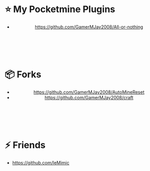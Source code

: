 # :star: My Pocketmine Plugins
<div align="center">
  
- https://github.com/GamerMJay2008/All-or-nothing
  
</div>
  
<br><br><br><br>
  
# :package: Forks
<div align="center">
  
 - https://github.com/GamerMJay2008/AutoMineReset
 - https://github.com/GamerMJay2008/craft
 
</div>
  
<br><br><br><br>
  
# :zap: Friends
<!--START_SECTION:activity-->
- https://github.com/leMimic
<!--END_SECTION:activity-->
